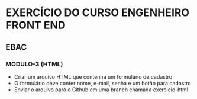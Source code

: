 # EXERCÍCIO DO CURSO ENGENHEIRO FRONT END

## EBAC

### MODULO-3 (HTML)

- Criar um arquivo HTML que contenha um formulário de cadastro
- O formulário deve conter nome, e-mail, senha e um botão para cadastro
- Enviar o arquivo para o Github em uma branch chamada exercicio-html
